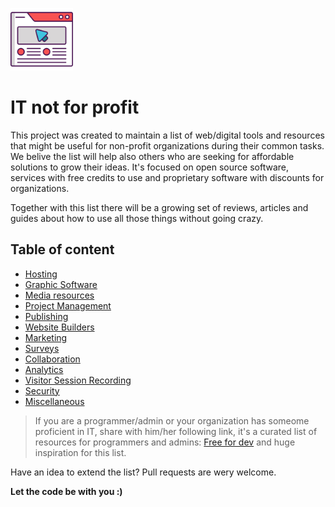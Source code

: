 <p><img src="./_media/logo.svg" class="it-logo" width="100px" alt="logo" title="IT not for profit"></p>

# IT not for profit

This project was created to maintain a list of web/digital tools and resources that might be useful for non-profit organizations during their common tasks. We belive the list will help also others who are seeking for affordable solutions to grow their ideas. It's focused on open source software, services with free credits to use and proprietary software with discounts for organizations.

Together with this list there will be a growing set of reviews, articles and guides about how to use all those things without going crazy.

## Table of content

* [Hosting](hosting.md "Hosting providers and cloud services")
* [Graphic Software](graphic-software.md "Graphic software and web apps")
* [Media resources](media-resources.md "Various resources for any project")
* [Project Management](project-management.md "Manage your organization workflow")
* [Publishing](publishing.md "Where to publish the content")
* [Website Builders](website-builders.md "Build static pages easily")
* [Marketing](marketing.md "Marketing automation, emails")
* [Surveys](surveys.md "Any kind of web survey or form")
* [Collaboration](collaboration.md "Tools for teams and collaboration")
* [Analytics](analytics.md "Analytics, events and statistics")
* [Visitor Session Recording](session-recording.md "Visitor session recording")
* [Security](security.md "Find a breach within your services")
* [Miscellaneous](miscellaneous.md "Various web things")

> If you are a programmer/admin or your organization has someome proficient in IT, share with him/her following link, it's a curated list of resources for programmers and admins:  [Free for dev](https://github.com/ripienaar/free-for-dev) and huge inspiration for this list.

Have an idea to extend the list? Pull requests are wery welcome.

**Let the code be with you :)**
